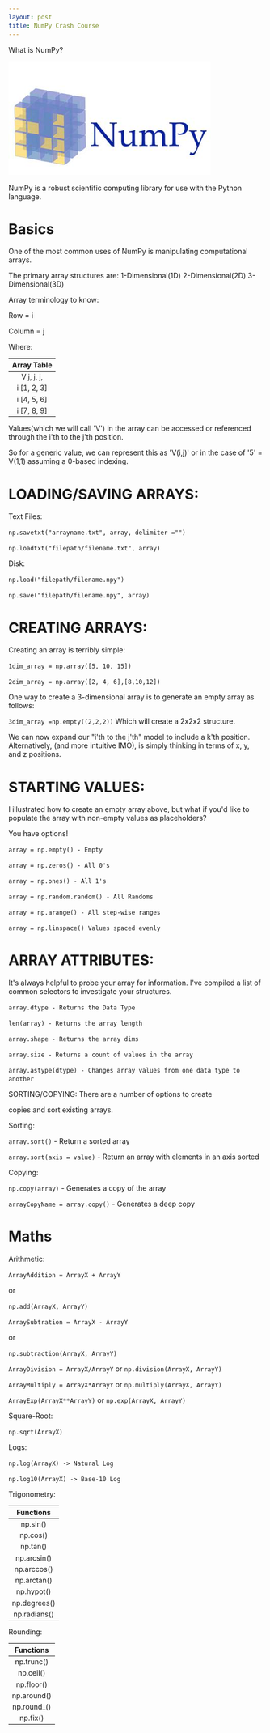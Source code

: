 ```yaml
---
layout: post
title: NumPy Crash Course
---
```

What is NumPy?

<img src="/Images/NumPy.jpg" class="inline"/>

NumPy is a robust scientific computing library for use with the Python language. 


# Basics 

One of the most common uses of NumPy is manipulating computational arrays. 

The primary array structures are:
1-Dimensional(1D) 
2-Dimensional(2D) 
3-Dimensional(3D)

Array terminology to know:

Row = i

Column = j

Where:

|Array Table|
|:-----:|
|V  j, j, j,|    
|i [1, 2, 3]|
|i [4, 5, 6]|
|i [7, 8, 9]|

Values(which we will call 'V') in the array can be accessed or referenced through the i'th to the j'th position.

So for a generic value, we can represent this as 'V(i,j)' or in the case of '5' = V(1,1) assuming a 0-based indexing.

# LOADING/SAVING ARRAYS:

Text Files:

`np.savetxt("arrayname.txt", array, delimiter ="")`

`np.loadtxt("filepath/filename.txt", array)`

Disk:

`np.load("filepath/filename.npy")`

`np.save("filepath/filename.npy", array)`

# CREATING ARRAYS:

Creating an array is terribly simple:

`1dim_array = np.array([5, 10, 15])`

`2dim_array = np.array([2, 4, 6],[8,10,12])`

One way to create a 3-dimensional array is to generate an empty array as follows:

`3dim_array =np.empty((2,2,2))` Which will create a 2x2x2 structure. 

We can now expand our "i'th to the j'th" model to include a k'th position. Alternatively, (and more intuitive IMO), is simply 
thinking in terms of x, y, and z positions.

# STARTING VALUES:
I illustrated how to create an empty array above, but what if you'd like to populate the array with non-empty values 
as placeholders? 

You have options!

`array = np.empty() - Empty`

`array = np.zeros() - All 0's`

`array = np.ones() - All 1's`

`array = np.random.random() - All Randoms`

`array = np.arange() - All step-wise ranges`

`array = np.linspace() Values spaced evenly`

# ARRAY ATTRIBUTES:
It's always helpful to probe your array for information. I've compiled a list of common selectors to investigate your 
structures. 

`array.dtype - Returns the Data Type`

`len(array) - Returns the array length`

`array.shape - Returns the array dims`

`array.size - Returns a count of values in the array`

`array.astype(dtype) - Changes array values from one data type to another`

SORTING/COPYING:
There are a number of options to create 

copies and sort existing arrays.

Sorting:

`array.sort()` - Return a sorted array

`array.sort(axis = value)` - Return an array with elements in an axis sorted

Copying:

`np.copy(array)` - Generates a copy of the array

`arrayCopyName = array.copy()` - Generates a deep copy

# Maths

Arithmetic:

`ArrayAddition = ArrayX + ArrayY`

or

`np.add(ArrayX, ArrayY)`

`ArraySubtration = ArrayX - ArrayY`

or

`np.subtraction(ArrayX, ArrayY)`

`ArrayDivision = ArrayX/ArrayY`
or
`np.division(ArrayX, ArrayY)`

`ArrayMultiply = ArrayX*ArrayY`
or
`np.multiply(ArrayX, ArrayY)`

`ArrayExp(ArrayX**ArrayY)`
or
`np.exp(ArrayX, ArrayY)`

Square-Root:

`np.sqrt(ArrayX)` 

Logs:

`np.log(ArrayX) -> Natural Log`

`np.log10(ArrayX) -> Base-10 Log`

Trigonometry:

|Functions|
|:--------:|
|np.sin()|
|np.cos()|
|np.tan()|
|np.arcsin()|
|np.arccos()|
|np.arctan()|
|np.hypot()|
|np.degrees()|
|np.radians()|

Rounding:

|Functions|
|:----------:|
|np.trunc()|
|np.ceil()|
|np.floor()|
|np.around()|
|np.round_()|
|np.fix()|
